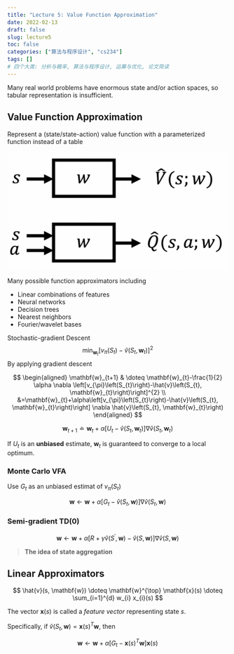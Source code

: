 ```yaml
---
title: "Lecture 5: Value Function Approximation"
date: 2022-02-13
draft: false
slug: lecture5
toc: false
categories: ["算法与程序设计", "cs234"]
tags: []
# 四个大类: 分析与概率, 算法与程序设计, 运筹与优化, 论文简读
---
```



Many real world problems have enormous state and/or action spaces, so tabular representation is insufficient.


## Value Function Approximation

Represent a (state/state-action) value function with a parameterized function instead of a table

<img src="../figures/lecture5/vf.png" alt="" style="zoom:50%;" />

Many possible function approximators including

- Linear combinations of features
- Neural networks
- Decision trees
- Nearest neighbors
- Fourier/wavelet bases





Stochastic-gradient Descent
$$
\min_{\mathbf{w}_t} [v_\pi(S_t) - \hat{v}(S_t, \mathbf{w}_t)]^2
$$
By applying gradient descent

$$
\begin{aligned}
\mathbf{w}_{t+1} & \doteq \mathbf{w}_{t}-\frac{1}{2} \alpha \nabla \left[v_{\pi}\left(S_{t}\right)-\hat{v}\left(S_{t}, \mathbf{w}_{t}\right)\right]^{2} \\
&=\mathbf{w}_{t}+\alpha\left[v_{\pi}\left(S_{t}\right)-\hat{v}\left(S_{t}, \mathbf{w}_{t}\right)\right] \nabla \hat{v}\left(S_{t}, \mathbf{w}_{t}\right)
\end{aligned}
$$

$$
\mathbf{w}_{t+1} \doteq \mathbf{w}_{t}+\alpha\left[U_{t}-\hat{v}\left(S_{t}, \mathbf{w}_{t}\right)\right] \nabla \hat{v}\left(S_{t}, \mathbf{w}_{t}\right)
$$

If $U_t$ is an **unbiased** estimate, $\mathbf{w}_t$ is guaranteed to converge to a local optimum.

### Monte Carlo VFA


Use $G_t$ as an unbiased estimat of $v_\pi(S_t)$

$$
\mathbf{w} \leftarrow \mathbf{w}+\alpha\left[G_{t}-\hat{v}\left(S_{t}, \mathbf{w}\right)\right] \nabla \hat{v}\left(S_{t}, \mathbf{w}\right)
$$



### Semi-gradient TD(0)

$$
\mathbf{w} \leftarrow \mathbf{w}+\alpha\left[R+\gamma \hat{v}\left(S^{\prime}, \mathbf{w}\right)-\hat{v}(S, \mathbf{w})\right] \nabla \hat{v}(S, \mathbf{w})
$$



>  **The idea of state aggregation**



## Linear Approximators

$$
\hat{v}(s, \mathbf{w}) \doteq \mathbf{w}^{\top} \mathbf{x}(s) \doteq \sum_{i=1}^{d} w_{i} x_{i}(s)
$$

The vector $\mathbf{x}(s)$ is called a *feature vector* representing state $s$.

Specifically, if $\hat{v}(S_t, \mathbf{w}) = \mathbf{x}(s)^T \mathbf{w}$, then

$$
\mathbf{w} \leftarrow \mathbf{w}+
\alpha\left[G_{t}-\mathbf{x}(s)^T \mathbf{w} \right] \mathbf{x}(s)
$$













